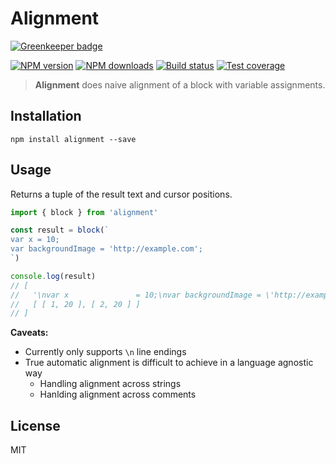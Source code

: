 # Alignment

[![Greenkeeper badge](https://badges.greenkeeper.io/blakeembrey/node-alignment.svg)](https://greenkeeper.io/)

[![NPM version][npm-image]][npm-url]
[![NPM downloads][downloads-image]][downloads-url]
[![Build status][travis-image]][travis-url]
[![Test coverage][coveralls-image]][coveralls-url]

> **Alignment** does naive alignment of a block with variable assignments.

## Installation

```
npm install alignment --save
```

## Usage

Returns a tuple of the result text and cursor positions.

```js
import { block } from 'alignment'

const result = block(`
var x = 10;
var backgroundImage = 'http://example.com';
`)

console.log(result)
// [
//   '\nvar x               = 10;\nvar backgroundImage = \'http://example.com\';\n',
//   [ [ 1, 20 ], [ 2, 20 ] ]
// ]
```

**Caveats:**

* Currently only supports `\n` line endings
* True automatic alignment is difficult to achieve in a language agnostic way
  * Handling alignment across strings
  * Hanlding alignment across comments

## License

MIT

[npm-image]: https://img.shields.io/npm/v/alignment.svg?style=flat
[npm-url]: https://npmjs.org/package/alignment
[downloads-image]: https://img.shields.io/npm/dm/alignment.svg?style=flat
[downloads-url]: https://npmjs.org/package/alignment
[travis-image]: https://img.shields.io/travis/blakeembrey/node-alignment.svg?style=flat
[travis-url]: https://travis-ci.org/blakeembrey/node-alignment
[coveralls-image]: https://img.shields.io/coveralls/blakeembrey/node-alignment.svg?style=flat
[coveralls-url]: https://coveralls.io/r/blakeembrey/node-alignment?branch=master
